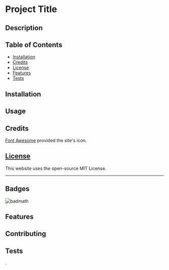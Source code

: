 # Project Title

## Description 



## Table of Contents


* [Installation](#installation)
* [Credits](#credits)
* [License](#license)
* [Features](#features)
* [Tests](#tests)


## Installation



## Usage 

## Credits

[Font Awesome](https://fontawesome.com/icons/sun?s=solid) provided the site's icon.


## [License](./LICENSE)
This website uses the open-source MIT License.

---

## Badges

![badmath](https://img.shields.io/github/languages/top/nielsenjared/badmath)


## Features


## Contributing


## Tests

.